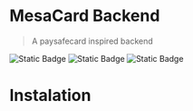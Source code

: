# MesaCard Backend
> A paysafecard inspired backend

![Static Badge](https://img.shields.io/badge/Made_for-Node.js%20v20.5.1-blue?style=for-the-badge)
![Static Badge](https://img.shields.io/badge/Made_for-NPM_9.8.0-purple?style=for-the-badge)
![Static Badge](https://img.shields.io/badge/Production%20Ready-green?style=for-the-badge)

# Instalation
